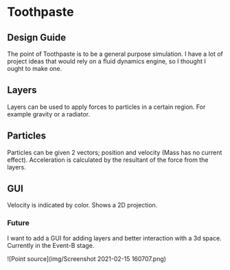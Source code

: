 # Toothpaste
## Design Guide
The point of Toothpaste is to be a general purpose simulation. I have a lot of project ideas that would rely on a fluid dynamics engine, so I thought I ought to make one.

## Layers
Layers can be used to apply forces to particles in a certain region. For example gravity or a radiator.

## Particles
Particles can be given 2 vectors; position and velocity (Mass has no current effect). Acceleration is calculated by the resultant of the force from the layers.

## GUI 
Velocity is indicated by color. Shows a 2D projection.
### Future
I want to add a GUI for adding layers and better interaction with a 3d space. Currently in the Event-B stage.

![Point source](img/Screenshot 2021-02-15 160707.png)
